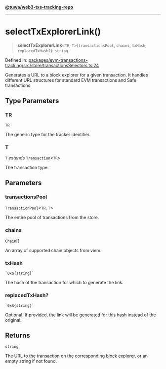 [**@tuwa/web3-txs-tracking-repo**](../../../README.md)

***

# selectTxExplorerLink()

> **selectTxExplorerLink**\<`TR`, `T`\>(`transactionsPool`, `chains`, `txHash`, `replacedTxHash?`): `string`

Defined in: [packages/evm-transactions-tracking/src/store/transactionsSelectors.ts:24](https://github.com/TuwaIO/web3-transactions-tracking/blob/eaf021b82894acf37ea9a64502e1f9dcaf67a571/packages/evm-transactions-tracking/src/store/transactionsSelectors.ts#L24)

Generates a URL to a block explorer for a given transaction.
It handles different URL structures for standard EVM transactions and Safe transactions.

## Type Parameters

### TR

`TR`

The generic type for the tracker identifier.

### T

`T` *extends* `Transaction`\<`TR`\>

The transaction type.

## Parameters

### transactionsPool

`TransactionPool`\<`TR`, `T`\>

The entire pool of transactions from the store.

### chains

`Chain`[]

An array of supported chain objects from viem.

### txHash

`` `0x${string}` ``

The hash of the transaction for which to generate the link.

### replacedTxHash?

`` `0x${string}` ``

Optional. If provided, the link will be generated for this hash instead of the original.

## Returns

`string`

The URL to the transaction on the corresponding block explorer, or an empty string if not found.
